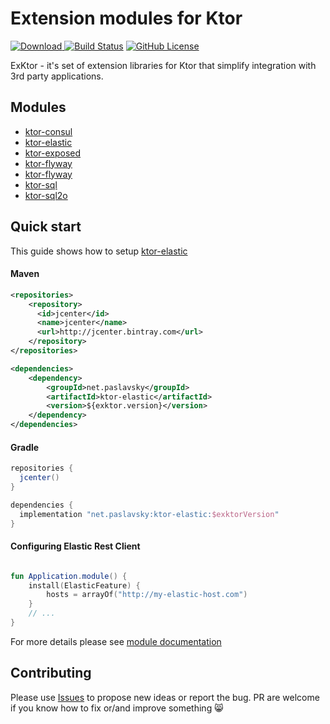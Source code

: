 # Extension modules for Ktor
[ ![Download](https://api.bintray.com/packages/paslavsky/maven/ktor-sql/images/download.svg) ](https://bintray.com/paslavsky/maven/ktor-sql/_latestVersion)
[![Build Status](https://travis-ci.org/paslavsky/exktor.svg?branch=master)](https://travis-ci.org/paslavsky/exktor)
[![GitHub License](https://img.shields.io/badge/license-Apache%20License%202.0-blue.svg?style=flat)](http://www.apache.org/licenses/LICENSE-2.0)

ExKtor - it's set of extension libraries for Ktor that simplify integration with 3rd party applications.

## Modules
* [ktor-consul](ktor-consul/README.md)
* [ktor-elastic](ktor-elastic/README.md)
* [ktor-exposed](ktor-exposed/README.md)
* [ktor-flyway](ktor-flyway/README.md)
* [ktor-flyway](ktor-flyway/README.md)
* [ktor-sql](ktor-sql/README.md)
* [ktor-sql2o](ktor-sql2o/README.md)

## Quick start
This guide shows how to setup [ktor-elastic](ktor-elastic/README.md)

#### Maven
```xml
<repositories>
    <repository>
      <id>jcenter</id>
      <name>jcenter</name>
      <url>http://jcenter.bintray.com</url>
    </repository>
</repositories>

<dependencies>
    <dependency>
        <groupId>net.paslavsky</groupId>
        <artifactId>ktor-elastic</artifactId>
        <version>${exktor.version}</version>
    </dependency>
</dependencies>
```

#### Gradle
```groovy
repositories {
  jcenter()
}

dependencies {
  implementation "net.paslavsky:ktor-elastic:$exktorVersion"
}
```

#### Configuring Elastic Rest Client
```kotlin

fun Application.module() {
    install(ElasticFeature) {
        hosts = arrayOf("http://my-elastic-host.com")
    }
    // ...
}
```
For more details please see [module documentation](ktor-elastic/README.md)

## Contributing

Please use [Issues](https://github.com/paslavsky/exktor/issues) to propose new ideas or report the bug. 
PR are welcome if you know how to fix or/and improve something :smile_cat:
